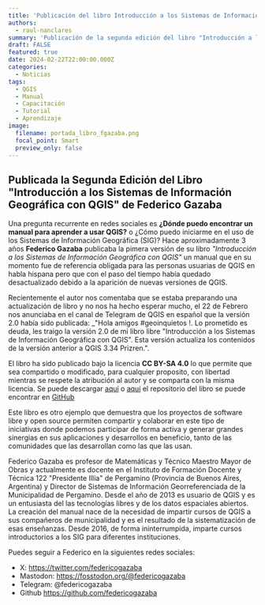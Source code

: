 ```yaml
---
title: 'Publicación del libro Introducción a los Sistemas de Información Geográfica con QGIS'
authors:
  - raul-nanclares
summary: 'Publicación de la segunda edición del libro "Introducción a los Sistemas de Información Geográfica con QGIS" de Federico Gazaba, un manual de autoaprendizaje para aprende SIG usando QGIS '
draft: FALSE
featured: true
date: 2024-02-22T22:00:00.000Z
categories:
  - Noticias
tags:
  - QGIS
  - Manual
  - Capacitación
  - Tutorial
  - Aprendizaje
image:
  filename: portada_libro_fgazaba.png
  focal_point: Smart
  preview_only: false
---
```


## Publicada la Segunda Edición del Libro "Introducción a los Sistemas de Información Geográfica con QGIS" de Federico Gazaba

Una pregunta recurrente en redes sociales es __¿Dónde puedo encontrar un manual para aprender a usar QGIS?__ o ¿Cómo puedo iniciarme en el uso de los Sistemas de Información Geográfica (SIG)? Hace aproximadamente 3 años __Federico Gazaba__  publicaba la pimera versión de su libro _"Introducción a los Sistemas de Información Geográfica con QGIS"_ un manual que en su momento fue de referencia obligada para las personas usuarias de QGIS en habla hispana pero que con el paso del tiempo había quedado desactualizado debido a la aparición de nuevas versiones de QGIS.

Recientemente el autor nos comentaba que se estaba preparando una actualización de libro y no nos ha hecho esperar mucho, el 22 de Febrero nos anunciaba en el canal de Telegram de QGIS en español que la versión 2.0 había sido publicada: _"Hola amigos #geoinquietos !. Lo prometido es deuda, les traigo la versión 2.0 de mi libro libre "Introducción a los Sistemas de Información Geográfica con QGIS". Esta versión actualiza los contenidos de la versión anterior a QGIS 3.34 Prizren.".

El libro ha sido publicado bajo la licencia __CC BY-SA 4.0__ lo que permite que sea compartido o modificado, para cualquier proposito, con libertad mientras se respete la atribución al autor y se comparta con la misma licencia. Se puede descargar [aquí](https://drive.google.com/file/d/1n6-s4DOiSnZmPf0_FPAyWWCyavLgB3_m/view?usp=drive_link) o [aquí](https://github.com/federicogazaba/introduccion-a-los-sig-con-qgis/releases) el repositorio del libro se puede encontrar en [GitHub](https://github.com/federicogazaba/introduccion-a-los-sig-con-qgis)

Este libro es otro ejemplo que demuestra que los proyectos de software libre y open source permiten compartir y colaborar en este tipo de iniciativas donde podemos participar de forma activa y generar grandes sinergias en sus aplicaciones y desarrollos en beneficio, tanto de las comunidades que las desarrollan como las que las usan.

Federico Gazaba es profesor de Matemáticas y Técnico Maestro Mayor de Obras y actualmente es docente en el Instituto de Formación Docente y Técnica 122  "Presidente Illia" de Pergamino (Provincia de Buenos Aires, Argentina) y Director de Sistemas de Información Georreferenciada de la Municipalidad de Pergamino. Desde el año de 2013 es usuario de QGIS y es un entusiasta del las tecnologías libres y de los datos espaciales abiertos. La creación del manual nace de la necesidad de impartir cursos de QGIS a sus compañeros de municipalidad y es el resultado de la sistematización de esas enseñanzas. Desde 2016, de forma ininterrumpida, imparte cursos introductorios a los SIG para diferentes instituciones.

Puedes seguir a Federico en la siguientes redes sociales:

- X: <https://twitter.com/federicogazaba>
- Mastodon: <https://fosstodon.org/@federicogazaba>
- Telegram: @federicogazaba
- Github <https://github.com/federicogazaba>
